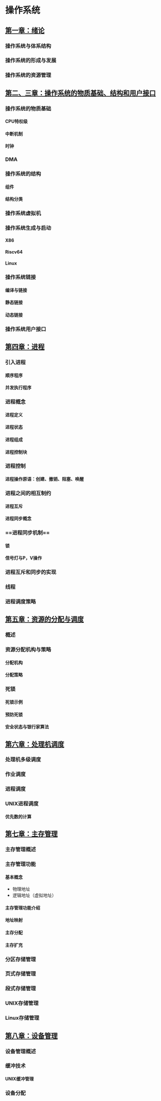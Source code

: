 # 操作系统

## [第一章：绪论]()

### 操作系统与体系结构

### 操作系统的形成与发展

### 操作系统的资源管理

## [第二、三章：操作系统的物质基础、结构和用户接口]()

### 操作系统的物质基础

#### CPU特权级

#### 中断机制

#### 时钟

### DMA

### 操作系统的结构

#### 组件

#### 结构分类

### 操作系统虚拟机

### 操作系统生成与启动

#### X86

#### Riscv64

#### Linux

### 操作系统链接

#### 编译与链接

#### 静态链接

#### 动态链接

### 操作系统用户接口

## [第四章：进程]()

### 引入进程

#### 顺序程序

#### 并发执行程序

### 进程概念

#### 进程定义

#### 进程状态

#### 进程组成

#### 进程控制块

### 进程控制

#### 进程操作原语：创建、撤销、阻塞、唤醒

### 进程之间的相互制约

#### 进程互斥

#### 进程同步概念

### ==进程同步机制==

#### 锁

#### 信号灯与P，V操作

### 进程互斥和同步的实现

### 线程

### 进程调度策略

## [第五章：资源的分配与调度]()

### 概述

### 资源分配机构与策略

#### 分配机构

#### 分配策略

### 死锁

#### 死锁示例

#### 预防死锁

#### 安全状态与银行家算法

## [第六章：处理机调度]()

### 	处理机多级调度

### 作业调度

### 进程调度

### UNIX进程调度

#### 优先数的计算

## [第七章：主存管理]()

### 主存管理概述

### 主存管理功能

#### 基本概念

-   物理地址
-   逻辑地址（虚拟地址）

#### 主存管理功能介绍

#### 地址映射

#### 主存分配

#### 主存扩充

### 分区存储管理

### 页式存储管理

### 段式存储管理

### UNIX存储管理

### Linux存储管理

## [第八章：设备管理]()

### 设备管理概述

### 缓冲技术

#### UNIX缓冲管理

### 设备分配

